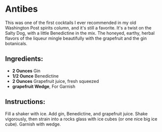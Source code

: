 # Antibes

This was one of the first cocktails I ever recommended in my old Washington Post spirits column, and it's still a favorite. It's a twist on the Salty Dog, with a little Benedictine in the mix. The honeyed, earthy, herbal flavors of the liqueur mingle beautifully with the grapefruit and the gin botanicals.

## Ingredients:
- **2 Ounces** Gin
- **1/2 Ounce** Benedictine
- **2 Ounces** Grapefruit juice, fresh squeezed
- **grapefruit Wedge**, For Garnish

## Instructions:
Fill a shaker with ice. Add gin, Benedictine, and grapefruit juice. Shake vigorously, then strain into a rocks glass with ice cubes (or one nice big ice cube). Garnish with wedge.
